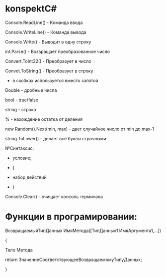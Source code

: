 # konspektC#

Console.ReadLine() - Команда ввода

Console.WriteLine() - Команда вывода

Console.Write() - Выводит в одну строку

int.Parse() - Возвращает преобразованное число

Convert.ToInt32() - Преобразует в число

Convet.ToString() - Преобразует в строку

+ в скобках используется вместо запятой

Double - дробные числа

bool - true/false

string - строка

% - нахождение остатка от деления

new Random().Next(min, max) - дает случайное число от min до max-1

string.ToLower() - делает все буквы строчными

№Синтаксис:

* условие;

* {

* набор действий
 
* }

Console.Clear() - очищает консоль терминала

# Функции в програмировании:

ВoзвращаемыйТипДанных ИмяМетода([ТипДанных1 ИмяАргумента1,...])

{

Тело Метода

return ЗначениеСоответствующееВозвращаемомуТипуДанных;

}
